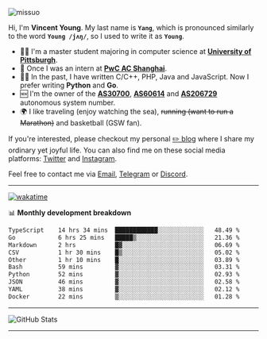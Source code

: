 <p align="left"> <img src="https://komarev.com/ghpvc/?username=missuo&label=Profile%20views&color=0e75b6&style=flat" alt="missuo" /> </p>


Hi, I'm **Vincent Young**. My last name is **`Yang`**, which is pronounced similarly to the word **`Young /jʌŋ/`**, so I used to write it as **`Young`**. 

-  👨‍🎓 I'm a master student majoring in computer science at [**University of Pittsburgh**](https://www.pitt.edu).
-  💼 Once I was an intern at **[PwC AC Shanghai](https://www.linkedin.com/company/pwc-ac-shanghai/)**.
-  👨‍💻 In the past, I have written C/C++, PHP, Java and JavaScript. Now I prefer writing **Python** and **Go**.
-  🆕 I'm the owner of the **[AS30700](https://bgp.tools/as/30700)**, **[AS60614](https://bgp.tools/as/60614)** and **[AS206729](https://bgp.tools/as/206729)** autonomous system number.
-  🌍 I like traveling (enjoy watching the sea), ~~running (want to run a Marathon)~~ and basketball (GSW fan).

If you're interested, please checkout my personal [✏️ blog](https://missuo.me/) where I share my ordinary yet joyful life. You can also find me on these social media platforms: [Twitter](https://twitter.com/m1ssuo) and [Instagram](https://www.instagram.com/missuo.me).

Feel free to contact me via <a href="mailto:me@owo.nz">Email</a>, [Telegram](https://t.me/missuo) or [Discord](https://discordapp.com/users/missuo#7448).

-------

[![wakatime](https://wakatime.com/badge/user/c13cd961-40ca-417a-afb6-1f9ea8ac295c.svg)](https://wakatime.com/@missuo)

📊 **Monthly development breakdown**
<!--START_SECTION:waka-->

```txt
TypeScript    14 hrs 34 mins  ████████████░░░░░░░░░░░░░   48.49 %
Go            6 hrs 25 mins   █████▒░░░░░░░░░░░░░░░░░░░   21.36 %
Markdown      2 hrs           █▓░░░░░░░░░░░░░░░░░░░░░░░   06.69 %
CSV           1 hr 30 mins    █▒░░░░░░░░░░░░░░░░░░░░░░░   05.02 %
Other         1 hr 10 mins    █░░░░░░░░░░░░░░░░░░░░░░░░   03.89 %
Bash          59 mins         ▓░░░░░░░░░░░░░░░░░░░░░░░░   03.31 %
Python        52 mins         ▓░░░░░░░░░░░░░░░░░░░░░░░░   02.93 %
JSON          46 mins         ▓░░░░░░░░░░░░░░░░░░░░░░░░   02.58 %
YAML          38 mins         ▓░░░░░░░░░░░░░░░░░░░░░░░░   02.12 %
Docker        22 mins         ▒░░░░░░░░░░░░░░░░░░░░░░░░   01.28 %
```

<!--END_SECTION:waka-->

-------

![GitHub Stats](https://github-readme-stats-opal-alpha-76.vercel.app/api?username=missuo&show_icons=true&theme=transparent)

-------

